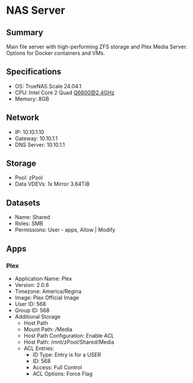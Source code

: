 # NAS Server

## Summary

Main file server with high-performing ZFS storage and Plex Media Server. Options for Docker containers and VMs.

## Specifications

- OS: TrueNAS Scale 24.04.1
- CPU: Intel Core 2 Quad Q6600@2.4GHz
- Memory: 8GB

## Network

- IP: 10.10.1.10
- Gateway: 10.10.1.1
- DNS Server: 10.10.1.1

## Storage

- Pool: zPool
- Data VDEVs: 1x Mirror 3.64TiB

## Datasets

- Name: Shared
- Roles: SMB
- Permissions: User - apps, Allow | Modify

## Apps

### Plex

- Application Name: Plex
- Version: 2.0.6
- Timezone: America/Regina
- Image: Plex Official Image
- User ID: 568
- Group ID: 568
- Additional Storage
  - Host Path
  - Mount Path: /Media
  - Host Path Configuration: Enable ACL
  - Host Path: /mnt/zPool/Shared/Media
  - ACL Entries:
    - ID Type: Entry is for a USER
    - ID: 568
    - Access: Full Control
    - ACL Options: Force Flag
